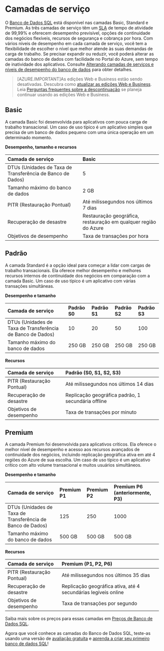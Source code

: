 <properties
   pageTitle="Camadas de serviço do Banco de Dados SQL"
   description="Compare os recursos de continuidade dos negócios e desempenho das camadas de serviço do Banco de Dados SQL do Azure para encontrar o equilíbrio certo entre custo e capacidade à medida que as escala horizontalmente sob demanda e sem tempo de inatividade."
   services="sql-database"
   documentationCenter=""
   authors="shontnew"
   manager="jeffreyg"
   editor="monicar"/>

<tags
   ms.service="sql-database"
   ms.devlang="na"
   ms.topic="article"
   ms.tgt_pltfrm="na"
   ms.workload="data-management"
   ms.date="07/24/2015"
   ms.author="shkurhek"/>

# Camadas de serviço

O [Banco de Dados SQL](sql-database-technical-overview.md) está disponível nas camadas Basic, Standard e Premium. As três camadas de serviço têm um [SLA](http://azure.microsoft.com/support/legal/sla/) de tempo de atividade de 99,99% e oferecem desempenho previsível, opções de continuidade dos negócios flexíveis, recursos de segurança e cobrança por hora. Com vários níveis de desempenho em cada camada de serviço, você tem a flexibilidade de escolher o nível que melhor atende às suas demandas de carga de trabalho. Se precisar expandir ou reduzir, você poderá alterar as camadas do banco de dados com facilidade no Portal do Azure, sem tempo de inatividade dos aplicativos. Consulte [Alterando camadas de serviços e níveis de desempenho do banco de dados](https://msdn.microsoft.com/library/azure/dn369872.aspx) para obter detalhes.

> [AZURE.IMPORTANT]As edições Web e Business estão sendo desativadas. Descubra como [atualizar as edições Web e Business](sql-database-upgrade-new-service-tiers.md). Leia [Perguntas frequentes sobre a descontinuação](http://azure.microsoft.com/pricing/details/sql-database/web-business/) se planeja continuar usando as edições Web e Business.

## Basic

A camada Basic foi desenvolvida para aplicativos com pouca carga de trabalho transacional. Um caso de uso típico é um aplicativo simples que precisa de um banco de dados pequeno com uma única operação em um determinado momento.

**Desempenho, tamanho e recursos**


| Camada de serviço | Basic |
| :-- | :-- |
| DTUs (Unidades de Taxa de Transferência de Banco de Dados) | 5 |
| Tamanho máximo do banco de dados | 2 GB |
| PITR (Restauração Pontual) | Até milissegundos nos últimos 7 dias |
| Recuperação de desastre | Restauração geográfica, restauração em qualquer região do Azure |
| Objetivos de desempenho | Taxa de transações por hora |


## Padrão

A camada Standard é a opção ideal para começar a lidar com cargas de trabalho transacionais. Ela oferece melhor desempenho e melhores recursos internos de continuidade dos negócios em comparação com a camada Basic. Um caso de uso típico é um aplicativo com várias transações simultâneas.

**Desempenho e tamanho**


| Camada de serviço | Padrão S0 | Padrão S1 | Padrão S2 | Padrão S3 |
| :-- | :-- | :-- | :-- | :-- |
| DTUs (Unidades de Taxa de Transferência de Banco de Dados) | 10 | 20 | 50 | 100 |
| Tamanho máximo do banco de dados | 250 GB | 250 GB | 250 GB | 250 GB |


**Recursos**


| Camada de serviço | Padrão (S0, S1, S2, S3) |
| :-- | :-- |
| PITR (Restauração Pontual) | Até milissegundos nos últimos 14 dias |
| Recuperação de desastre | Replicação geográfica padrão, 1 secundária offline |
| Objetivos de desempenho | Taxa de transações por minuto |


## Premium

A camada Premium foi desenvolvida para aplicativos críticos. Ela oferece o melhor nível de desempenho e acesso aos recursos avançados de continuidade dos negócios, incluindo replicação geográfica ativa em até 4 regiões do Azure de sua escolha. Um caso de uso típico é um aplicativo crítico com alto volume transacional e muitos usuários simultâneos.

**Desempenho e tamanho**


| Camada de serviço | Premium P1 | Premium P2 | Premium P6 (anteriormente, P3) |
| :-- | :-- | :-- | :-- |
| DTUs (Unidades de Taxa de Transferência de Banco de Dados) | 125 | 250 | 1000 |
| Tamanho máximo do banco de dados | 500 GB | 500 GB | 500 GB |


**Recursos**


| Camada de serviço | Premium (P1, P2, P6) |
| :-- | :-- |
| PITR (Restauração Pontual) | Até milissegundos nos últimos 35 dias |
| Recuperação de desastre | Replicação geográfica ativa, até 4 secundárias legíveis online |
| Objetivos de desempenho | Taxa de transações por segundo |


Saiba mais sobre os preços para essas camadas em [Preços de Banco de Dados SQL](http://azure.microsoft.com/pricing/details/sql-database/).

Agora que você conhece as camadas do Banco de Dados SQL, teste-as usando uma versão de [avaliação gratuita](http://azure.microsoft.com/pricing/free-trial/) e [aprenda a criar seu primeiro banco de dados SQL](sql-database-get-started.md)!
 

<!---HONumber=August15_HO6-->